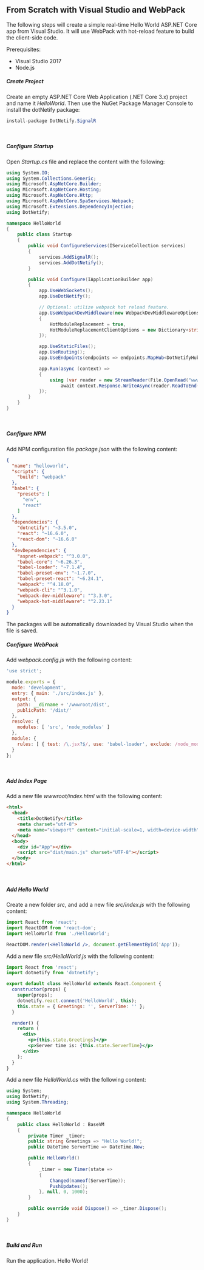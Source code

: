 ## From Scratch with Visual Studio and WebPack

The following steps will create a simple real-time Hello World ASP.NET Core app from Visual Studio. It will use WebPack with hot-reload feature to build the client-side code.

Prerequisites:

- Visual Studio 2017
- Node.js

##### Create Project

Create an empty ASP.NET Core Web Application (.NET Core 3.x) project and name it _HelloWorld_.  Then use the NuGet Package Manager Console to install the dotNetify package:
```csharp
install-package DotNetify.SignalR
```
<br/>

##### Configure Startup

Open _Startup.cs_ file and replace the content with the following:
```csharp
using System.IO;
using System.Collections.Generic;
using Microsoft.AspNetCore.Builder;
using Microsoft.AspNetCore.Hosting;
using Microsoft.AspNetCore.Http;
using Microsoft.AspNetCore.SpaServices.Webpack;
using Microsoft.Extensions.DependencyInjection;
using DotNetify;

namespace HelloWorld
{
    public class Startup
    {
        public void ConfigureServices(IServiceCollection services)
        {
            services.AddSignalR();
            services.AddDotNetify();          
        }

        public void Configure(IApplicationBuilder app)
        {
            app.UseWebSockets();
            app.UseDotNetify();

            // Optional: utilize webpack hot reload feature.
            app.UseWebpackDevMiddleware(new WebpackDevMiddlewareOptions
            {
                HotModuleReplacement = true,
                HotModuleReplacementClientOptions = new Dictionary<string, string> { { "reload", "true" } },
            });            

            app.UseStaticFiles();
			app.UseRouting();
	  	    app.UseEndpoints(endpoints => endpoints.MapHub<DotNetifyHub>("/dotnetify"));

            app.Run(async (context) =>
            {
                using (var reader = new StreamReader(File.OpenRead("wwwroot/index.html")))
                    await context.Response.WriteAsync(reader.ReadToEnd());
            });
        }
    }
}
```
<br/>

##### Configure NPM

Add NPM configuration file _package.json_ with the following content:
```json
{
  "name": "helloworld",
  "scripts": {
    "build": "webpack"
  },
  "babel": {
    "presets": [
      "env",
      "react"
    ]
  },
  "dependencies": {
    "dotnetify": "~3.5.0",
    "react": "~16.6.0",
    "react-dom": "~16.6.0"
  },
  "devDependencies": {
    "aspnet-webpack": "^3.0.0",
    "babel-core": "~6.26.3",
    "babel-loader": "~7.1.4",
    "babel-preset-env": "~1.7.0",
    "babel-preset-react": "~6.24.1",
    "webpack": "^4.18.0",
    "webpack-cli": "^3.1.0",
    "webpack-dev-middleware": "^3.3.0",
    "webpack-hot-middleware": "^2.23.1"
  }
}
```

The packages will be automatically downloaded by Visual Studio when the file is saved.
<br/>

##### Configure WebPack

Add _webpack.config.js_ with the following content:
```js
'use strict';

module.exports = {
  mode: 'development',
  entry: { main: './src/index.js' },
  output: {
    path: __dirname + '/wwwroot/dist',
    publicPath: '/dist/'
  },
  resolve: {
    modules: [ 'src', 'node_modules' ]
  },
  module: {
    rules: [ { test: /\.jsx?$/, use: 'babel-loader', exclude: /node_modules/ } ]
  }
};
```
<br/>

##### Add Index Page

Add a new file _wwwroot/index.html_ with the following content:
```html
<html>
  <head>
    <title>DotNetify</title>
    <meta charset="utf-8">
    <meta name="viewport" content="initial-scale=1, width=device-width" />
  </head>
  <body>
    <div id="App"></div>
    <script src="dist/main.js" charset="UTF-8"></script>
  </body>
</html>
```
<br/>

##### Add Hello World

Create a new folder _src_, and add a new file _src/index.js_ with the following content:
```jsx
import React from 'react';
import ReactDOM from 'react-dom';
import HelloWorld from './HelloWorld';

ReactDOM.render(<HelloWorld />, document.getElementById('App'));
```

Add a new file _src/HelloWorld.js_ with the following content:
```jsx
import React from 'react';
import dotnetify from 'dotnetify';

export default class HelloWorld extends React.Component {
  constructor(props) {
    super(props);
    dotnetify.react.connect('HelloWorld', this);
    this.state = { Greetings: '', ServerTime: '' };
  }

  render() {
    return (
      <div>
        <p>{this.state.Greetings}</p>
        <p>Server time is: {this.state.ServerTime}</p>
      </div>
    );
  }
}
```

Add a new file _HelloWorld.cs_ with the following content:
```csharp
using System;
using DotNetify;
using System.Threading;

namespace HelloWorld
{
    public class HelloWorld : BaseVM
    {
        private Timer _timer;
        public string Greetings => "Hello World!";
        public DateTime ServerTime => DateTime.Now;

        public HelloWorld()
        {
            _timer = new Timer(state =>
            {
                Changed(nameof(ServerTime));
                PushUpdates();
            }, null, 0, 1000);
        }

        public override void Dispose() => _timer.Dispose();
    }
}
```
<br/>

##### Build and Run

Run the application.  Hello World!
